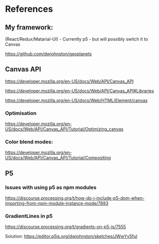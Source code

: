 # References

## My framework: 

(React/Redux/Matarial-UI) - Currently p5 - but will possibly switch it to Canvas

https://github.com/dwjohnston/geoplanets

## Canvas API

https://developer.mozilla.org/en-US/docs/Web/API/Canvas_API

https://developer.mozilla.org/en-US/docs/Web/API/Canvas_API#Libraries

https://developer.mozilla.org/en-US/docs/Web/HTML/Element/canvas

### Optimisation

https://developer.mozilla.org/en-US/docs/Web/API/Canvas_API/Tutorial/Optimizing_canvas

### Color blend modes:

https://developer.mozilla.org/en-US/docs/Web/API/Canvas_API/Tutorial/Compositing


## P5

### Issues with using p5 as npm modules

https://discourse.processing.org/t/how-do-i-include-p5-dom-when-importing-from-npm-module-instance-mode/7893

### GradientLines in p5

https://discourse.processing.org/t/gradients-on-p5-js/7555

Solution: https://editor.p5js.org/dwjohnston/sketches/JWwYv5fuI

